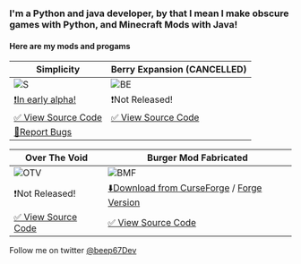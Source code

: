 ### I'm a Python and java developer, by that I mean I make obscure games with Python, and Minecraft Mods with Java!

#### Here are my mods and progams

| Simplicity | Berry Expansion (CANCELLED) |
|------------|-----------------|
|![S](https://user-images.githubusercontent.com/88556555/167042217-8e56b37c-2f7a-46d7-abfe-a7d5ca431e4e.png)|![BE](https://user-images.githubusercontent.com/88556555/167042713-a2032128-0edc-42a6-9a8f-d2b82c27215c.png)|
|[❗In early alpha!](https://www.curseforge.com/minecraft/mc-mods/simplicity)|❗Not Released!|
|[✅ View Source Code](https://github.com/vinesaucebeep/Simplicity-for-1.18.x)|[✅ View Source Code](https://github.com/vinesaucebeep/Berry-Expansion-for-1.18.x)|
|[🚫Report Bugs](https://github.com/vinesaucebeep/Simplicity-for-1.18.x/issues/new)|

| Over The Void | Burger Mod Fabricated |
|---------------|-----------------------|
|![OTV](https://user-images.githubusercontent.com/88556555/167041022-95288d57-89dc-4c4e-b080-0c73b5bfd174.png)|![BMF](https://user-images.githubusercontent.com/88556555/167041066-fb90c82e-484b-4305-bfba-af1130660a9e.png)|
|❗Not Released!|[⬇️Download from CurseForge](https://www.curseforge.com/minecraft/mc-mods/burger-mod-fabricated) / [Forge Version](https://www.curseforge.com/minecraft/mc-mods/autovws-burger-mod)|
|[✅ View Source Code](https://github.com/vinesaucebeep/Over-The-Void-for-1.18.x)|[✅ View Source Code](https://github.com/vinesaucebeep/Burger-Mod-Fabricated)|

Follow me on twitter [@beep67Dev](https://twitter.com/beep67Dev)








